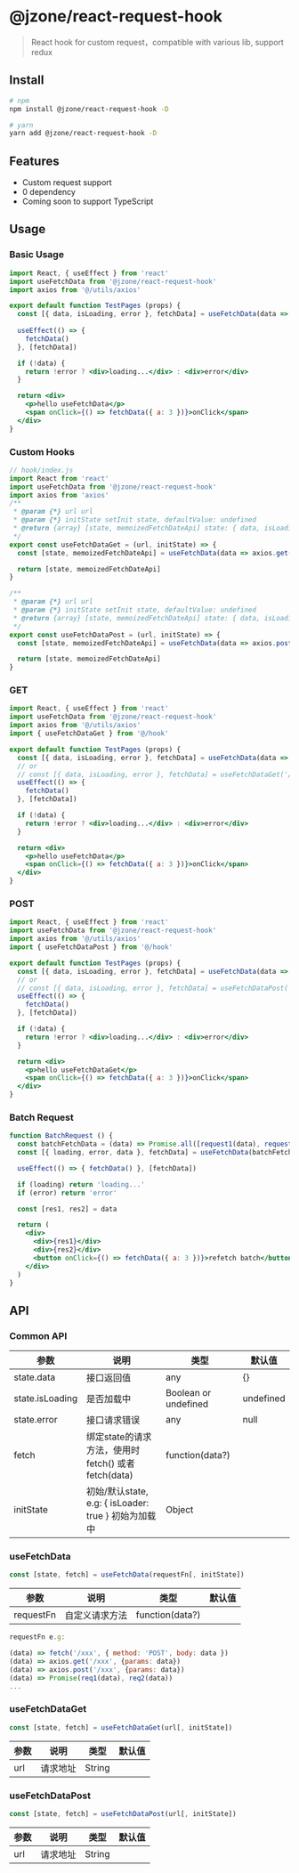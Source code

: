 # @jzone/react-request-hook

> React hook for custom request，compatible with various lib, support redux

## Install

```bash
# npm
npm install @jzone/react-request-hook -D

# yarn
yarn add @jzone/react-request-hook -D
```


## Features

- Custom request support
- 0 dependency
- Coming soon to support TypeScript

## Usage

### Basic Usage

```jsx
import React, { useEffect } from 'react'
import useFetchData from '@jzone/react-request-hook'
import axios from '@/utils/axios'

export default function TestPages (props) {
  const [{ data, isLoading, error }, fetchData] = useFetchData(data => axios.get('/xxx', { params: data }))
  
  useEffect(() => {
    fetchData()
  }, [fetchData])

  if (!data) {
    return !error ? <div>loading...</div> : <div>error</div>
  }

  return <div>
    <p>hello useFetchData</p>
    <span onClick={() => fetchData({ a: 3 })}>onClick</span>
  </div>
}
```

### Custom Hooks

```js
// hook/index.js
import React from 'react'
import useFetchData from '@jzone/react-request-hook'
import axios from 'axios'
/**
 * @param {*} url url
 * @param {*} initState setInit state, defaultValue: undefined
 * @return {array} [state, memoizedFetchDateApi] state: { data, isLoading, error, ... }
 */
export const useFetchDataGet = (url, initState) => {
  const [state, memoizedFetchDateApi] = useFetchData(data => axios.get(url, { params: data }), initState)

  return [state, memoizedFetchDateApi]
}

/**
 * @param {*} url url
 * @param {*} initState setInit state, defaultValue: undefined
 * @return {array} [state, memoizedFetchDateApi] state: { data, isLoading, error, ... }
 */
export const useFetchDataPost = (url, initState) => {
  const [state, memoizedFetchDateApi] = useFetchData(data => axios.post(url, data), initState)

  return [state, memoizedFetchDateApi]
}
```

### GET

```jsx
import React, { useEffect } from 'react'
import useFetchData from '@jzone/react-request-hook'
import axios from '@/utils/axios'
import { useFetchDataGet } from '@/hook'

export default function TestPages (props) {
  const [{ data, isLoading, error }, fetchData] = useFetchData(data => axios.get('/xxx', { params: data }))
  // or
  // const [{ data, isLoading, error }, fetchData] = useFetchDataGet('/xxx')
  useEffect(() => {
    fetchData()
  }, [fetchData])

  if (!data) {
    return !error ? <div>loading...</div> : <div>error</div>
  }

  return <div>
    <p>hello useFetchData</p>
    <span onClick={() => fetchData({ a: 3 })}>onClick</span>
  </div>
}
```

### POST

```jsx
import React, { useEffect } from 'react'
import useFetchData from '@jzone/react-request-hook'
import axios from '@/utils/axios'
import { useFetchDataPost } from '@/hook'

export default function TestPages (props) {
  const [{ data, isLoading, error }, fetchData] = useFetchData(data => axios.post('/xxx', data))
  // or
  // const [{ data, isLoading, error }, fetchData] = useFetchDataPost('/xxx')
  useEffect(() => {
    fetchData()
  }, [fetchData])

  if (!data) {
    return !error ? <div>loading...</div> : <div>error</div>
  }

  return <div>
    <p>hello useFetchDataGet</p>
    <span onClick={() => fetchData({ a: 3 })}>onClick</span>
  </div>
}
```

### Batch Request

```jsx
function BatchRequest () {
  const batchFetchData = (data) => Promise.all([request1(data), request2(data)])
  const [{ loading, error, data }, fetchData] = useFetchData(batchFetchData)

  useEffect(() => { fetchData() }, [fetchData])

  if (loading) return 'loading...'
  if (error) return 'error'

  const [res1, res2] = data

  return (
    <div>
      <div>{res1}</div>
      <div>{res2}</div>
      <button onClick={() => fetchData({ a: 3 })}>refetch batch</button>
    </div>
  )
}
```

## API

### Common API

参数 | 说明 | 类型 | 默认值
----- | ---- | --- | ---
state.data | 接口返回值 | any | {}
state.isLoading | 是否加载中 | Boolean or undefined | undefined
state.error | 接口请求错误 | any | null
fetch | 绑定state的请求方法，使用时fetch() 或者 fetch(data) | function(data?) |
initState | 初始/默认state, e.g: { isLoader: true } 初始为加载中 | Object |

### useFetchData

```js
const [state, fetch] = useFetchData(requestFn[, initState])
```

参数 | 说明 | 类型 | 默认值
----- | ---- | --- | ---
requestFn | 自定义请求方法 | function(data?) |

```js
requestFn e.g:

(data) => fetch('/xxx', { method: 'POST', body: data })
(data) => axios.get('/xxx', {params: data})
(data) => axios.post('/xxx', {params: data})
(data) => Promise(req1(data), req2(data))
...
```

### useFetchDataGet

```js
const [state, fetch] = useFetchDataGet(url[, initState])
```

参数 | 说明 | 类型 | 默认值
----- | ---- | --- | ---
url | 请求地址 | String |

### useFetchDataPost

```js
const [state, fetch] = useFetchDataPost(url[, initState])
```

参数 | 说明 | 类型 | 默认值
----- | ---- | --- | ---
url | 请求地址 | String |
